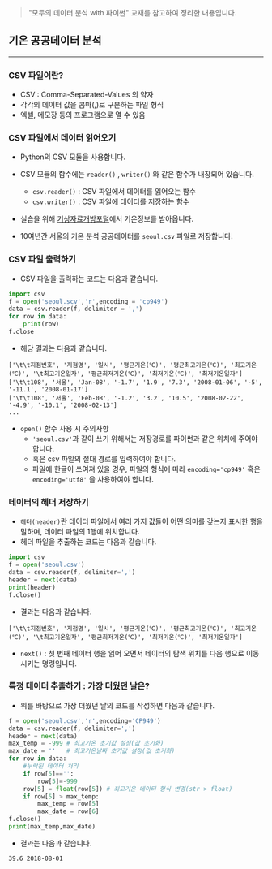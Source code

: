 > "모두의 데이터 분석 with 파이썬" 교재를 참고하여 정리한 내용입니다.

## 기온 공공데이터 분석
---
### CSV 파일이란?
- CSV : Comma-Separated-Values 의 약자
- 각각의 데이터 값을 콤마(,)로 구분하는 파일 형식
- 엑셀, 메모장 등의 프로그램으로 열 수 있음

### CSV 파일에서 데이터 읽어오기
- Python의 CSV 모듈을 사용합니다.
- CSV 모듈의 함수에는 `reader()` , `writer()` 와 같은 함수가 내장되어 있습니다.

  - `csv.reader()` : CSV 파일에서 데이터를 읽어오는 함수
  - `csv.writer()` : CSV 파일에 데이터를 저장하는 함수

- 실습을 위해 [기상자료개방포털](https://data.kma.go.kr)에서 기온정보를 받아옵니다.
- 10여년간 서울의 기온 분석 공공데이터를 `seoul.csv` 파일로 저장합니다.


### CSV 파일 출력하기
- CSV 파일을 출력하는 코드는 다음과 같습니다.
```python
import csv
f = open('seoul.scv','r',encoding = 'cp949')
data = csv.reader(f, delimiter = ',')
for row in data:
    print(row)
f.close
```
- 해당 결과는 다음과 같습니다.
```
['\t\t지점번호', '지점명', '일시', '평균기온(℃)', '평균최고기온(℃)', '최고기온(℃)', '\t최고기온일자', '평균최저기온(℃)', '최저기온(℃)', '최저기온일자']
['\t\t108', '서울', 'Jan-08', '-1.7', '1.9', '7.3', '2008-01-06', '-5', '-11.1', '2008-01-17']
['\t\t108', '서울', 'Feb-08', '-1.2', '3.2', '10.5', '2008-02-22', '-4.9', '-10.1', '2008-02-13']
...
```
- `open()` 함수 사용 시 주의사항
    - `'seoul.csv'`과 같이 쓰기 위해서는 저장경로를 파이썬과 같은 위치에 주어야 합니다.
    - 혹은 csv 파일의 절대 경로를 입력하여야 합니다.
    - 파일에 한글이 쓰여져 있을 경우, 파일의 형식에 따라 `encoding='cp949'` 혹은 `encoding='utf8'` 을 사용하여야 합니다.

### 데이터의 헤더 저장하기
- `헤더(header)`란 데이터 파일에서 여러 가지 값들이 어떤 의미를 갖는지 표시한 행을 말하며, 데이터 파일의 1행에 위치합니다.
- 헤더 파일을 추출하는 코드는 다음과 같습니다.
```python
import csv
f = open('seoul.csv')
data = csv.reader(f, delimiter=',')
header = next(data)
print(header)
f.close()
```
- 결과는 다음과 같습니다.
```
['\t\t지점번호', '지점명', '일시', '평균기온(℃)', '평균최고기온(℃)', '최고기온(℃)', '\t최고기온일자', '평균최저기온(℃)', '최저기온(℃)', '최저기온일자']
```
- `next()` : 첫 번째 데이터 행을 읽어 오면서 데이터의 탐색 위치를 다음 행으로 이동시키는 명령입니다.

### 특정 데이터 추출하기 : 가장 더웠던 날은?

- 위를 바탕으로 가장 더웠던 날의 코드를 작성하면 다음과 같습니다.
```python
f = open('seoul.csv','r',encoding='CP949')
data = csv.reader(f, delimiter=',')
header = next(data)
max_temp = -999 # 최고기온 초기값 설정(값 초기화)
max_date = ''   # 최고기온날짜 초기값 설정(값 초기화)
for row in data: 
    #누락된 데이터 처리
    if row[5]=='':
        row[5]=-999
    row[5] = float(row[5]) # 최고기온 데이터 형식 변경(str > float)
    if row[5] > max_temp:
        max_temp = row[5]
        max_date = row[6]
f.close()
print(max_temp,max_date)
```
- 결과는 다음과 같습니다.
```
39.6 2018-08-01
```